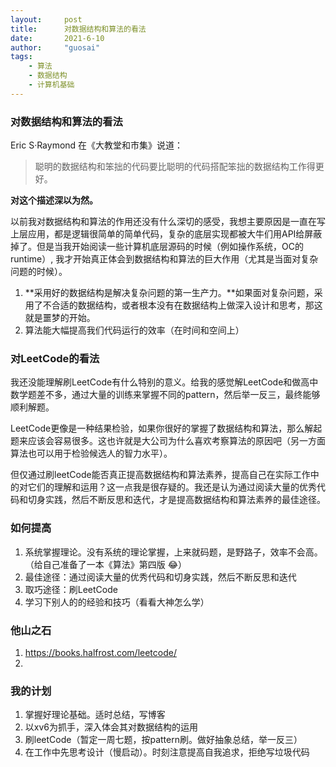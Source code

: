 ```yaml
---
layout:     post
title:      对数据结构和算法的看法
date:       2021-6-10
author:     "guosai"
tags:
    - 算法
    - 数据结构
    - 计算机基础
---
```


### 对数据结构和算法的看法

Eric S·Raymond 在《大教堂和市集》说道：

> 聪明的数据结构和笨拙的代码要比聪明的代码搭配笨拙的数据结构工作得更好。

**对这个描述深以为然。**

以前我对数据结构和算法的作用还没有什么深切的感受，我想主要原因是一直在写上层应用，都是逻辑很简单的简单代码，复杂的底层实现都被大牛们用API给屏蔽掉了。但是当我开始阅读一些计算机底层源码的时候（例如操作系统，OC的runtime）, 我才开始真正体会到数据结构和算法的巨大作用（尤其是当面对复杂问题的时候）。

1. **采用好的数据结构是解决复杂问题的第一生产力。**如果面对复杂问题，采用了不合适的数据结构，或者根本没有在数据结构上做深入设计和思考，那这就是噩梦的开始。
2. 算法能大幅提高我们代码运行的效率（在时间和空间上）

### 对LeetCode的看法

我还没能理解刷LeetCode有什么特别的意义。给我的感觉解LeetCode和做高中数学题差不多，通过大量的训练来掌握不同的pattern，然后举一反三，最终能够顺利解题。

LeetCode更像是一种结果检验，如果你很好的掌握了数据结构和算法，那么解起题来应该会容易很多。这也许就是大公司为什么喜欢考察算法的原因吧（另一方面算法也可以用于检验候选人的智力水平）。

但仅通过刷leetCode能否真正提高数据结构和算法素养，提高自己在实际工作中的对它们的理解和运用？这一点我是很存疑的。我还是认为通过阅读大量的优秀代码和切身实践，然后不断反思和迭代，才是提高数据结构和算法素养的最佳途径。

### 如何提高

1. 系统掌握理论。没有系统的理论掌握，上来就码题，是野路子，效率不会高。（给自己准备了一本《算法》第四版 😂）
2. 最佳途径：通过阅读大量的优秀代码和切身实践，然后不断反思和迭代
3. 取巧途径：刷LeetCode
4. 学习下别人的的经验和技巧（看看大神怎么学）

### 他山之石
1. https://books.halfrost.com/leetcode/
2. 

### 我的计划

1. 掌握好理论基础。适时总结，写博客
2. 以xv6为抓手，深入体会其对数据结构的运用
3. 刷leetCode（暂定一周七题，按pattern刷。做好抽象总结，举一反三）
4. 在工作中先思考设计（慢启动）。时刻注意提高自我追求，拒绝写垃圾代码